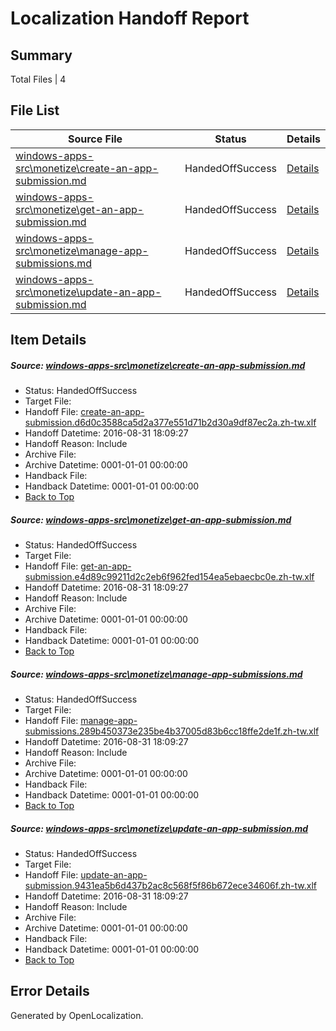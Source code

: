 # <a name='report-top'></a> Localization Handoff Report

## Summary
 Total Files | 4

## File List
 Source File | Status | Details 
 ----------- | ------ | ------- 
 [windows-apps-src\monetize\create-an-app-submission.md](https://github.com/Microsoft/windows-apps/blob/178b70db1583790c174d65e060c8bce6e4f69243/windows-apps-src/monetize/create-an-app-submission.md) | HandedOffSuccess | [Details](#4857e0a9d7eec1d4f862ba61d39d2c0dcb138bd84740)
 [windows-apps-src\monetize\get-an-app-submission.md](https://github.com/Microsoft/windows-apps/blob/178b70db1583790c174d65e060c8bce6e4f69243/windows-apps-src/monetize/get-an-app-submission.md) | HandedOffSuccess | [Details](#c845b59919a3a487949bc8926f7261992dac60ae4769)
 [windows-apps-src\monetize\manage-app-submissions.md](https://github.com/Microsoft/windows-apps/blob/178b70db1583790c174d65e060c8bce6e4f69243/windows-apps-src/monetize/manage-app-submissions.md) | HandedOffSuccess | [Details](#448eafbdadb21476da43e7408bb8bad354ba486d4829)
 [windows-apps-src\monetize\update-an-app-submission.md](https://github.com/Microsoft/windows-apps/blob/178b70db1583790c174d65e060c8bce6e4f69243/windows-apps-src/monetize/update-an-app-submission.md) | HandedOffSuccess | [Details](#ad1c565f1ec84127b2ac689cc7cb23d2b39764ef4855)

## Item Details
##### <a name='4857e0a9d7eec1d4f862ba61d39d2c0dcb138bd84740'></a> Source: [windows-apps-src\monetize\create-an-app-submission.md](https://github.com/Microsoft/windows-apps/blob/178b70db1583790c174d65e060c8bce6e4f69243/windows-apps-src/monetize/create-an-app-submission.md)
* Status: HandedOffSuccess
* Target File: 
* Handoff File: [create-an-app-submission.d6d0c3588ca5d2a377e551d71b2d30a9df87ec2a.zh-tw.xlf](https://github.com/Microsoft/WDG.handoff/blob/d8ff346a8a91cf7d8e18ba8de41784acbed807fb/ol-handoff/Microsoft/windows-apps.zh-tw/master/create-an-app-submission.d6d0c3588ca5d2a377e551d71b2d30a9df87ec2a.zh-tw.xlf)
* Handoff Datetime: 2016-08-31 18:09:27
* Handoff Reason: Include
* Archive File: 
* Archive Datetime: 0001-01-01 00:00:00
* Handback File: 
* Handback Datetime: 0001-01-01 00:00:00
* [Back to Top](#report-top)

##### <a name='c845b59919a3a487949bc8926f7261992dac60ae4769'></a> Source: [windows-apps-src\monetize\get-an-app-submission.md](https://github.com/Microsoft/windows-apps/blob/178b70db1583790c174d65e060c8bce6e4f69243/windows-apps-src/monetize/get-an-app-submission.md)
* Status: HandedOffSuccess
* Target File: 
* Handoff File: [get-an-app-submission.e4d89c99211d2c2eb6f962fed154ea5ebaecbc0e.zh-tw.xlf](https://github.com/Microsoft/WDG.handoff/blob/d8ff346a8a91cf7d8e18ba8de41784acbed807fb/ol-handoff/Microsoft/windows-apps.zh-tw/master/get-an-app-submission.e4d89c99211d2c2eb6f962fed154ea5ebaecbc0e.zh-tw.xlf)
* Handoff Datetime: 2016-08-31 18:09:27
* Handoff Reason: Include
* Archive File: 
* Archive Datetime: 0001-01-01 00:00:00
* Handback File: 
* Handback Datetime: 0001-01-01 00:00:00
* [Back to Top](#report-top)

##### <a name='448eafbdadb21476da43e7408bb8bad354ba486d4829'></a> Source: [windows-apps-src\monetize\manage-app-submissions.md](https://github.com/Microsoft/windows-apps/blob/178b70db1583790c174d65e060c8bce6e4f69243/windows-apps-src/monetize/manage-app-submissions.md)
* Status: HandedOffSuccess
* Target File: 
* Handoff File: [manage-app-submissions.289b450373e235be4b37005d83b6cc18ffe2de1f.zh-tw.xlf](https://github.com/Microsoft/WDG.handoff/blob/d8ff346a8a91cf7d8e18ba8de41784acbed807fb/ol-handoff/Microsoft/windows-apps.zh-tw/master/manage-app-submissions.289b450373e235be4b37005d83b6cc18ffe2de1f.zh-tw.xlf)
* Handoff Datetime: 2016-08-31 18:09:27
* Handoff Reason: Include
* Archive File: 
* Archive Datetime: 0001-01-01 00:00:00
* Handback File: 
* Handback Datetime: 0001-01-01 00:00:00
* [Back to Top](#report-top)

##### <a name='ad1c565f1ec84127b2ac689cc7cb23d2b39764ef4855'></a> Source: [windows-apps-src\monetize\update-an-app-submission.md](https://github.com/Microsoft/windows-apps/blob/178b70db1583790c174d65e060c8bce6e4f69243/windows-apps-src/monetize/update-an-app-submission.md)
* Status: HandedOffSuccess
* Target File: 
* Handoff File: [update-an-app-submission.9431ea5b6d437b2ac8c568f5f86b672ece34606f.zh-tw.xlf](https://github.com/Microsoft/WDG.handoff/blob/d8ff346a8a91cf7d8e18ba8de41784acbed807fb/ol-handoff/Microsoft/windows-apps.zh-tw/master/update-an-app-submission.9431ea5b6d437b2ac8c568f5f86b672ece34606f.zh-tw.xlf)
* Handoff Datetime: 2016-08-31 18:09:27
* Handoff Reason: Include
* Archive File: 
* Archive Datetime: 0001-01-01 00:00:00
* Handback File: 
* Handback Datetime: 0001-01-01 00:00:00
* [Back to Top](#report-top)


## Error Details

Generated by OpenLocalization.
